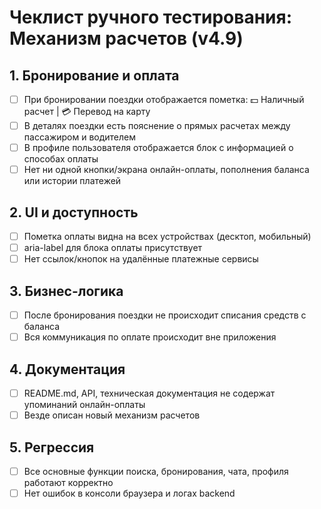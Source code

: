 # Чеклист ручного тестирования: Механизм расчетов (v4.9)

## 1. Бронирование и оплата
- [ ] При бронировании поездки отображается пометка: 💵 Наличный расчет | 💳 Перевод на карту
- [ ] В деталях поездки есть пояснение о прямых расчетах между пассажиром и водителем
- [ ] В профиле пользователя отображается блок с информацией о способах оплаты
- [ ] Нет ни одной кнопки/экрана онлайн-оплаты, пополнения баланса или истории платежей

## 2. UI и доступность
- [ ] Пометка оплаты видна на всех устройствах (десктоп, мобильный)
- [ ] aria-label для блока оплаты присутствует
- [ ] Нет ссылок/кнопок на удалённые платежные сервисы

## 3. Бизнес-логика
- [ ] После бронирования поездки не происходит списания средств с баланса
- [ ] Вся коммуникация по оплате происходит вне приложения

## 4. Документация
- [ ] README.md, API, техническая документация не содержат упоминаний онлайн-оплаты
- [ ] Везде описан новый механизм расчетов

## 5. Регрессия
- [ ] Все основные функции поиска, бронирования, чата, профиля работают корректно
- [ ] Нет ошибок в консоли браузера и логах backend 